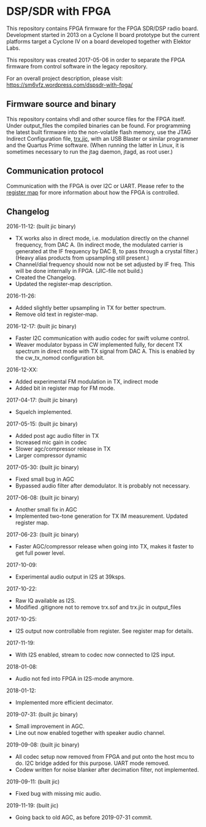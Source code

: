 # DSP/SDR with FPGA

This repository contains FPGA firmware for the FPGA SDR/DSP radio board.
Development started in 2013 on a Cyclone II board prototype but the current platforms target a Cyclone IV on a board developed together with Elektor Labs.

This repository was created 2017-05-06 in order to separate the FPGA firmware from control software in the legacy repository.

For an overall project description, please visit: https://sm6vfz.wordpress.com/dspsdr-with-fpga/

## Firmware source and binary

This repository contains vhdl and other source files for the FPGA itself. Under output_files the compiled binaries can be found. For programming the latest built firmware into the non-volatile flash memory, use the JTAG Indirect Configuration file, [trx.jic](fpga/output_files/trx.jic), with an USB Blaster or similar programmer and the Quartus Prime software. (When running the latter in Linux, it is sometimes necessary to run the jtag daemon, jtagd, as root user.) 

## Communication protocol

Communication with the FPGA is over I2C or UART.
Please refer to the [register map](/docs/register-map.org) for more information about how the FPGA is controlled.

## Changelog

2016-11-12: (built jic binary)  
* TX works also in direct mode, i.e. modulation directly on the channel frequency, from DAC A. (In indirect mode, the modulated carrier is generated at the IF frequency by DAC B, to pass through a crystal filter.)  
(Heavy alias products from upsampling still present.)  
* Channel/dial frequency should now not be set adjusted by IF freq. This will be done internally in FPGA. (JIC-file not build.)
* Created the Changelog.  
* Updated the register-map description.  
	
2016-11-26:  
* Added slightly better upsampling in TX for better spectrum.  
* Remove old text in register-map.  

2016-12-17: (built jic binary)  
* Faster I2C communication with audio codec for swift volume control.
* Weaver modulator bypass in CW implemented fully, for decent TX spectrum in direct mode with TX signal from DAC A. This is enabled by the cw_tx_nomod configuration bit.

2016-12-XX:  
* Added experimental FM modulation in TX, indirect mode
* Added bit in register map for FM mode.

2017-04-17: (built jic binary)  
* Squelch implemented.

2017-05-15: (built jic binary)  
* Added post agc audio filter in TX
* Increased mic gain in codec
* Slower agc/compressor release in TX
* Larger compressor dynamic

2017-05-30: (built jic binary)  
* Fixed small bug in AGC
* Bypassed audio filter after demodulator. It is probably not necessary.

2017-06-08: (built jic binary)  
* Another small fix in AGC
* Implemented two-tone generation for TX IM measurement. Updated register map.

2017-06-23: (built jic binary)  
* Faster AGC/compressor release when going into TX, makes it faster to get full power level.

2017-10-09:  
* Experimental audio output in I2S at 39ksps.

2017-10-22:  
* Raw IQ available as I2S.
* Modified .gitignore not to remove trx.sof and trx.jic in output_files

2017-10-25:  
* I2S output now controllable from register. See register map for details.
	
2017-11-19:  
* With I2S enabled, stream to codec now connected to I2S input.
	
2018-01-08:  
* Audio not fed into FPGA in I2S-mode anymore.
  
2018-01-12:  
* Implemented more efficient decimator.  
  
2019-07-31:  (built jic binary)
* Small improvement in AGC.  
* Line out now enabled together with speaker audio channel.  
  
2019-09-08:  (built jic binary)  
* All codec setup now removed from FPGA and put onto the host mcu to do. I2C bridge added for this purpose. UART mode removed.  
* Codew written for noise blanker after decimation filter, not implemented.  
  
2019-09-11: (built jic)
* Fixed bug with missing mic audio.  
  
2019-11-19: (built jic)  
* Going back to old AGC, as before 2019-07-31 commit.  



